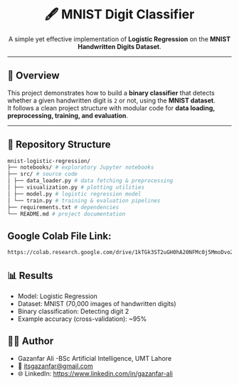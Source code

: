 <h1 align="center">🖋️ MNIST Digit Classifier</h1>

<p align="center">
A simple yet effective implementation of <b>Logistic Regression</b> on the <b>MNIST Handwritten Digits Dataset</b>.
</p>

---

## 📌 Overview
This project demonstrates how to build a **binary classifier** that detects whether a given handwritten digit is `2` or not, using the **MNIST dataset**.  
It follows a clean project structure with modular code for **data loading, preprocessing, training, and evaluation**.

---

## 📂 Repository Structure
```bash
mnist-logistic-regression/
├── notebooks/ # exploratory Jupyter notebooks
├── src/ # source code
│ ├── data_loader.py # data fetching & preprocessing
│ ├── visualization.py # plotting utilities
│ ├── model.py # logistic regression model
│ └── train.py # training & evaluation pipelines
├── requirements.txt # dependencies
└── README.md # project documentation
```

## Google Colab File Link: 
```bash
https://colab.research.google.com/drive/1kTGk3ST2uGH0hA20NFMc0j5MmoDvo2Al?usp=sharing
```

## 📊 Results
- Model: Logistic Regression
 - Dataset: MNIST (70,000 images of handwritten digits)
 - Binary classification: Detecting digit 2
 - Example accuracy (cross-validation): ~95%

## 👨‍💻 Author
  - Gazanfar Ali
   -BSc Artificial Intelligence, UMT Lahore
   - 📧 itsgazanfar@gmail.com
   - 🌐 LinkedIn: https://www.linkedin.com/in/gazanfar-ali
